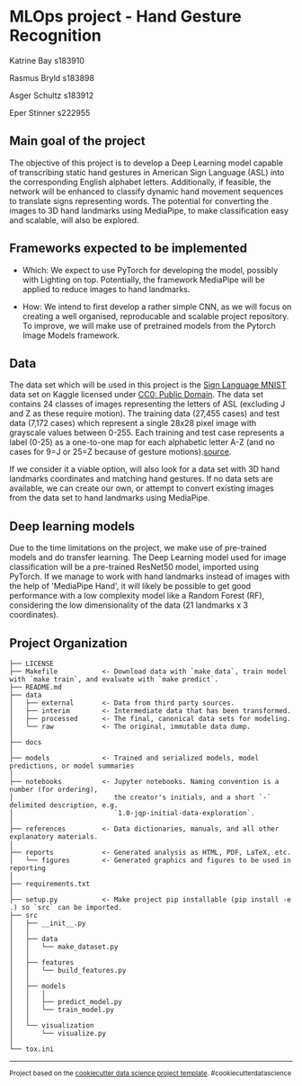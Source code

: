 # MLOps project - Hand Gesture Recognition
<!-- ============================== -->

Katrine Bay s183910

Rasmus Bryld s183898

Asger Schultz s183912

Eper Stinner s222955


## Main goal of the project

The objective of this project is to develop a Deep Learning model capable of transcribing static hand gestures in American Sign Language (ASL) into the corresponding English alphabet letters. Additionally, if feasible, the network will be enhanced to classify dynamic hand movement sequences to translate signs representing words. The potential for converting the images to 3D hand landmarks using MediaPipe, to make classification easy and scalable, will also be explored.

## Frameworks expected to be implemented

- Which: We expect to use PyTorch for developing the model, possibly with Lighting on top. Potentially, the framework MediaPipe will be applied to reduce images to hand landmarks.
<!-- - How: We intend to utilise a pretrained model from the Transformer framework, as we will focus on creating a well organised, reproducable, scalable and xx project repository. -->
- How: We intend to first develop a rather simple CNN, as we will focus on creating a well organised, reproducable and scalable project repository. To improve, we will make use of pretrained models from the Pytorch Image Models framework.

## Data

The data set which will be used in this project is the [Sign Language MNIST](https://www.kaggle.com/datasets/datamunge/sign-language-mnist) data set on Kaggle licensed under [CC0: Public Domain](https://creativecommons.org/publicdomain/zero/1.0/). The data set contains 24 classes of images representing the letters of ASL (excluding J and Z as these require motion). The training data (27,455 cases) and test data (7,172 cases) which represent a single 28x28 pixel image with grayscale values between 0-255. Each training and test case represents a label (0-25) as a one-to-one map for each alphabetic letter A-Z (and no cases for 9=J or 25=Z because of gesture motions).[source](https://www.kaggle.com/datasets/datamunge/sign-language-mnist).

If we consider it a viable option, will also look for a data set with 3D hand landmarks coordinates and matching hand gestures. If no data sets are available, we can create our own, or attempt to convert existing images from the data set to hand landmarks using MediaPipe.

## Deep learning models
Due to the time limitations on the project, we make use of pre-trained models and do transfer learning. The Deep Learning model used for image classification will be a pre-trained ResNet50 model, imported using PyTorch. If we manage to work with hand landmarks instead of images with the help of 'MediaPipe Hand', it will likely be possible to get good performance with a low complexity model like a Random Forest (RF), considering the low dimensionality of the data (21 landmarks x 3 coordinates).



Project Organization
------------

    ├── LICENSE
    ├── Makefile           <- Download data with `make data`, train model with `make train`, and evaluate with `make predict`.
    ├── README.md
    ├── data
    │   ├── external       <- Data from third party sources.
    │   ├── interim        <- Intermediate data that has been transformed.
    │   ├── processed      <- The final, canonical data sets for modeling.
    │   └── raw            <- The original, immutable data dump.
    │
    ├── docs
    │
    ├── models             <- Trained and serialized models, model predictions, or model summaries
    │
    ├── notebooks          <- Jupyter notebooks. Naming convention is a number (for ordering),
    │                         the creator's initials, and a short `-` delimited description, e.g.
    │                         `1.0-jqp-initial-data-exploration`.
    │
    ├── references         <- Data dictionaries, manuals, and all other explanatory materials.
    │
    ├── reports            <- Generated analysis as HTML, PDF, LaTeX, etc.
    │   └── figures        <- Generated graphics and figures to be used in reporting
    │
    ├── requirements.txt
    │
    ├── setup.py           <- Make project pip installable (pip install -e .) so `src` can be imported.
    ├── src
    │   ├── __init__.py
    │   │
    │   ├── data
    │   │   └── make_dataset.py
    │   │
    │   ├── features
    │   │   └── build_features.py
    │   │
    │   ├── models
    │   │   │
    │   │   ├── predict_model.py
    │   │   └── train_model.py
    │   │
    │   └── visualization
    │       └── visualize.py
    │
    └── tox.ini


--------

<p><small>Project based on the <a target="_blank" href="https://drivendata.github.io/cookiecutter-data-science/">cookiecutter data science project template</a>. #cookiecutterdatascience</small></p>
